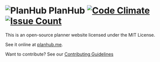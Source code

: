 # ![PlanHub](http://icons.iconarchive.com/icons/graphicloads/colorful-long-shadow/48/Book-icon.png) PlanHub [![Code Climate](http://codeclimate.com/github/PlanHubMe/PlanHub/badges/gpa.svg)](https://codeclimate.com/github/PlanHubMe/PlanHub) [![Issue Count](http://codeclimate.com/github/PlanHubMe/PlanHub/badges/issue_count.svg)](https://codeclimate.com/github/PlanHubMe/PlanHub)

This is an open-source planner website licensed under the MIT License.

See it online at [planhub.me](http://planhub.me).

Want to contribute? See our [Contributing Guidelines](contributing.md)
